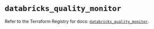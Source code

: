 # `databricks_quality_monitor`

Refer to the Terraform Registry for docs: [`databricks_quality_monitor`](https://registry.terraform.io/providers/databricks/databricks/1.47.0/docs/resources/quality_monitor).
